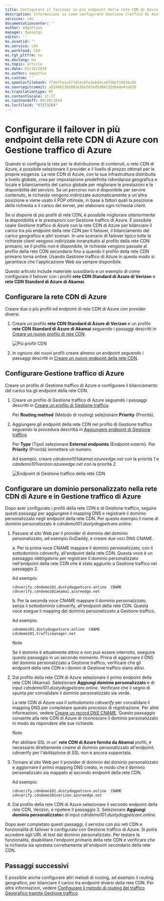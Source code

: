 ```yaml
---
title: Configurare il failover in più endpoint della rete CDN di Azure con Gestione traffico di Azure | Microsoft Docs
description: Informazioni su come configurare Gestione traffico di Azure con gli endpoint della rete CDN di Azure.
services: cdn
documentationcenter: ''
author: mdgattuso
manager: danielgi
editor: ''
ms.assetid: ''
ms.service: cdn
ms.workload: tbd
ms.tgt_pltfrm: na
ms.devlang: na
ms.topic: article
ms.date: 03/18/2019
ms.author: magattus
ms.custom: ''
ms.openlocfilehash: f7de7fe1c677d54c0fa3e6d3ca4730ef1083bc81
ms.sourcegitcommit: a52d48238d00161be5d1ed5d04132db4de43e076
ms.translationtype: MT
ms.contentlocale: it-IT
ms.lasthandoff: 06/20/2019
ms.locfileid: "67273284"
---
```

# <a name="set-up-failover-across-multiple-azure-cdn-endpoints-with-azure-traffic-manager"></a>Configurare il failover in più endpoint della rete CDN di Azure con Gestione traffico di Azure

Quando si configura la rete per la distribuzione di contenuti, o rete CDN di Azure, è possibile selezionare il provider e il livello di prezzo ottimali per le proprie esigenze. La rete CDN di Azure, con la sua infrastruttura distribuita a livello globale, crea per impostazione predefinita ridondanza geografica e locale e bilanciamento del carico globale per migliorare le prestazioni e la disponibilità del servizio. Se un percorso non è disponibile per servire contenuto, le richieste vengono indirizzate automaticamente a un'altra posizione e viene usato il POP ottimale, in base a fattori quali la posizione della richiesta e il carico del server, per elaborare ogni richiesta client. 
 
Se si dispone di più profili di rete CDN, è possibile migliorare ulteriormente la disponibilità e le prestazioni con Gestione traffico di Azure. È possibile usare Gestione traffico di Azure con la rete CDN di Azure per bilanciare il carico tra più endpoint della rete CDN per il failover, il bilanciamento del carico geografico e altri scenari. In uno scenario di failover tipico tutte le richieste client vengono indirizzate innanzitutto al profilo della rete CDN primario; se il profilo non è disponibile, le richieste vengono passate al profilo della rete CDN secondario fino a quando il profilo della rete CDN primario torna online. Usando Gestione traffico di Azure in questo modo si garantisce che l'applicazione Web sia sempre disponibile. 

Questo articolo include materiale sussidiario e un esempio di come configurare il failover con i profili **rete CDN Standard di Azure di Verizon** e **rete CDN Standard di Azure di Akamai**.

## <a name="set-up-azure-cdn"></a>Configurare la rete CDN di Azure 
Creare due o più profili ed endpoint di rete CDN di Azure con provider diversi.

1. Creare un profilo **rete CDN Standard di Azure di Verizon** e un profilo **rete CDN Standard di Azure di Akamai** seguendo i passaggi descritti in [Creare un nuovo profilo di rete CDN](cdn-create-new-endpoint.md#create-a-new-cdn-profile).
 
   ![Più profili CDN](./media/cdn-traffic-manager/cdn-multiple-profiles.png)

2. In ognuno dei nuovi profili creare almeno un endpoint seguendo i passaggi descritti in [Creare un nuovo endpoint della rete CDN](cdn-create-new-endpoint.md#create-a-new-cdn-endpoint).

## <a name="set-up-azure-traffic-manager"></a>Configurare Gestione traffico di Azure
Creare un profilo di Gestione traffico di Azure e configurare il bilanciamento del carico tra gli endpoint della rete CDN. 

1. Creare un profilo di Gestione traffico di Azure seguendo i passaggi descritti in [Creare un profilo di Gestione traffico](https://docs.microsoft.com/azure/traffic-manager/traffic-manager-create-profile). 

    Per **Routing method** (Metodo di routing) selezionare **Priority** (Priorità).

2. Aggiungere gli endpoint della rete CDN nel profilo di Gestione traffico seguendo la procedura descritta in [Aggiungere endpoint di Gestione traffico](https://docs.microsoft.com/azure/traffic-manager/traffic-manager-create-profile#add-traffic-manager-endpoints)

    Per **Type** (Tipo) selezionare **External endpoints** (Endpoint esterni). Per **Priority** (Priorità) immettere un numero.

    Ad esempio, creare *cdndemo101akamai.azureedge.net* con la priorità *1* e *cdndemo101verizon.azureedge.net* con la priorità *2*.

   ![Endpoint di Gestione traffico della rete CDN](./media/cdn-traffic-manager/cdn-traffic-manager-endpoints.png)


## <a name="set-up-custom-domain-on-azure-cdn-and-azure-traffic-manager"></a>Configurare un dominio personalizzato nella rete CDN di Azure e in Gestione traffico di Azure
Dopo aver configurato i profili della rete CDN e di Gestione traffico, seguire questi passaggi per aggiungere il mapping DNS e registrare il dominio personalizzato negli endpoint della rete CDN. Per questo esempio il nome di dominio personalizzato è *cdndemo101.dustydogpetcare.online*.

1. Passare al sito Web per il provider di dominio del dominio personalizzato, ad esempio GoDaddy, e creare due voci DNS CNAME. 

    a. Per la prima voce CNAME mappare il dominio personalizzato, con il sottodominio cdnverify, all'endpoint della rete CDN. Questa voce è un passaggio obbligatorio per registrare il dominio personalizzato nell'endpoint della rete CDN che è stato aggiunto a Gestione traffico nel passaggio 2.

      Ad esempio: 

      `cdnverify.cdndemo101.dustydogpetcare.online  CNAME  cdnverify.cdndemo101akamai.azureedge.net`  

    b. Per la seconda voce CNAME mappare il dominio personalizzato, senza il sottodominio cdnverify, all'endpoint della rete CDN. Questa voce esegue il mapping del dominio personalizzato a Gestione traffico. 

      Ad esempio: 
      
      `cdndemo101.dustydogpetcare.online  CNAME  cdndemo101.trafficmanager.net`   

    > [!NOTE]
    > Se il dominio è attualmente attivo e non può essere interrotto, eseguire questo passaggio in un secondo momento. Prima di aggiornare il DNS del dominio personalizzato a Gestione traffico, verificare che gli endpoint della rete CDN e i domini di Gestione traffico siano attivi.
    >


2.  Dal profilo della rete CDN di Azure selezionare il primo endpoint della rete CDN (Akamai). Selezionare **Aggiungi dominio personalizzato** e di input *cdndemo101.dustydogpetcare.online*. Verificare che il segno di spunta per convalidare il dominio personalizzato sia verde. 

    La rete CDN di Azure usa il sottodominio *cdnverify* per convalidare il mapping DNS per completare questo processo di registrazione. Per altre informazioni, vedere [Creare un record DNS CNAME](cdn-map-content-to-custom-domain.md#create-a-cname-dns-record). Questo passaggio consente alla rete CDN di Azure di riconoscere il dominio personalizzato in modo da rispondere alle sue richieste.
    
    > [!NOTE]
    > Per abilitare SSL in un' **rete CDN di Azure fornita da Akamai** profili, è necessario direttamente cname di dominio personalizzato all'endpoint. cdnverify per l'abilitazione di SSL non è ancora supportata. 
    >

3.  Tornare al sito Web per il provider di dominio del dominio personalizzato e aggiornare il primo mapping DNS creato, in modo che il dominio personalizzato sia mappato al secondo endpoint della rete CDN.
                             
    Ad esempio: 

    `cdnverify.cdndemo101.dustydogpetcare.online  CNAME  cdnverify.cdndemo101verizon.azureedge.net`  

4. Dal profilo della rete CDN di Azure selezionare il secondo endpoint della rete CDN, Verizon, e ripetere il passaggio 2. Selezionare **Aggiungi dominio personalizzato**e di input *cdndemo101.dustydogpetcare.online*.
 
Dopo aver completato questi passaggi, il servizio con più reti CDN e funzionalità di failover è configurato con Gestione traffico di Azure. Si potrà accedere agli URL di test dal dominio personalizzato. Per testare la funzionalità, disabilitare l'endpoint primario della rete CDN e verificare che la richiesta sia spostata correttamente all'endpoint secondario della rete CDN. 

## <a name="next-steps"></a>Passaggi successivi
È possibile anche configurare altri metodi di routing, ad esempio il routing geografico, per bilanciare il carico tra endpoint diversi della rete CDN. Per altre informazioni, vedere [Configurare il metodo di routing del traffico Geografico tramite Gestione traffico](https://docs.microsoft.com/azure/traffic-manager/traffic-manager-configure-geographic-routing-method).




